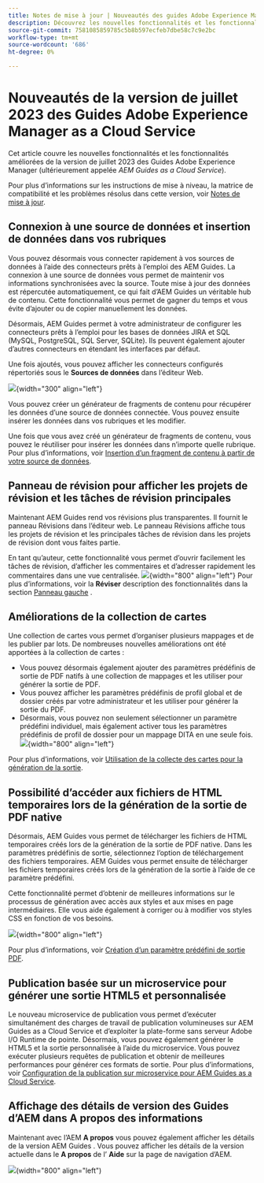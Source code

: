 ```yaml
---
title: Notes de mise à jour | Nouveautés des guides Adobe Experience Manager, version de juillet 2023
description: Découvrez les nouvelles fonctionnalités et les fonctionnalités améliorées de la version de juillet 2023 des Guides Adobe Experience Manager as a Cloud Service.
source-git-commit: 7581085859785c5b8b597ecfeb7dbe58c7c9e2bc
workflow-type: tm+mt
source-wordcount: '686'
ht-degree: 0%

---
```


# Nouveautés de la version de juillet 2023 des Guides Adobe Experience Manager as a Cloud Service

Cet article couvre les nouvelles fonctionnalités et les fonctionnalités améliorées de la version de juillet 2023 des Guides Adobe Experience Manager (ultérieurement appelée *AEM Guides as a Cloud Service*).

Pour plus d’informations sur les instructions de mise à niveau, la matrice de compatibilité et les problèmes résolus dans cette version, voir [Notes de mise à jour](release-notes-2023.7.0.md).

## Connexion à une source de données et insertion de données dans vos rubriques

Vous pouvez désormais vous connecter rapidement à vos sources de données à l’aide des connecteurs prêts à l’emploi des AEM Guides. La connexion à une source de données vous permet de maintenir vos informations synchronisées avec la source. Toute mise à jour des données est répercutée automatiquement, ce qui fait d’AEM Guides un véritable hub de contenu. Cette fonctionnalité vous permet de gagner du temps et vous évite d’ajouter ou de copier manuellement les données.

Désormais, AEM Guides permet à votre administrateur de configurer les connecteurs prêts à l’emploi pour les bases de données JIRA et SQL (MySQL, PostgreSQL, SQL Server, SQLite). Ils peuvent également ajouter d’autres connecteurs en étendant les interfaces par défaut.

Une fois ajoutés, vous pouvez afficher les connecteurs configurés répertoriés sous le **Sources de données** dans l’éditeur Web.

![](assets/code-snippet-generator.png){width="300" align="left"}

Vous pouvez créer un générateur de fragments de contenu pour récupérer les données d’une source de données connectée. Vous pouvez ensuite insérer les données dans vos rubriques et les modifier.

Une fois que vous avez créé un générateur de fragments de contenu, vous pouvez le réutiliser pour insérer les données dans n’importe quelle rubrique. Pour plus d’informations, voir [Insertion d’un fragment de contenu à partir de votre source de données](../user-guide/web-editor-content-snippet.md).



## Panneau de révision pour afficher les projets de révision et les tâches de révision principales

Maintenant AEM Guides rend vos révisions plus transparentes. Il fournit le panneau Révisions dans l’éditeur web. Le panneau Révisions affiche tous les projets de révision et les principales tâches de révision dans les projets de révision dont vous faites partie.

En tant qu’auteur, cette fonctionnalité vous permet d’ouvrir facilement les tâches de révision, d’afficher les commentaires et d’adresser rapidement les commentaires dans une vue centralisée.
![](assets/active-review-task-comments.png){width="800" align="left"}
Pour plus d’informations, voir la **Réviser** description des fonctionnalités dans la section [Panneau gauche](../user-guide/web-editor-features.md#id2051EA0M0HS) .


## Améliorations de la collection de cartes

Une collection de cartes vous permet d’organiser plusieurs mappages et de les publier par lots. De nombreuses nouvelles améliorations ont été apportées à la collection de cartes :

- Vous pouvez désormais également ajouter des paramètres prédéfinis de sortie de PDF natifs à une collection de mappages et les utiliser pour générer la sortie de PDF.
- Vous pouvez afficher les paramètres prédéfinis de profil global et de dossier créés par votre administrateur et les utiliser pour générer la sortie du PDF.
- Désormais, vous pouvez non seulement sélectionner un paramètre prédéfini individuel, mais également activer tous les paramètres prédéfinis de profil de dossier pour un mappage DITA en une seule fois.
  ![](assets/edit-map-collection.png){width="800" align="left"}

Pour plus d’informations, voir [Utilisation de la collecte des cartes pour la génération de la sortie](../user-guide/generate-output-use-map-collection-output-generation.md).

## Possibilité d’accéder aux fichiers de HTML temporaires lors de la génération de la sortie de PDF native

Désormais, AEM Guides vous permet de télécharger les fichiers de HTML temporaires créés lors de la génération de la sortie de PDF native. Dans les paramètres prédéfinis de sortie, sélectionnez l’option de téléchargement des fichiers temporaires.  AEM Guides vous permet ensuite de télécharger les fichiers temporaires créés lors de la génération de la sortie à l’aide de ce paramètre prédéfini.

Cette fonctionnalité permet d’obtenir de meilleures informations sur le processus de génération avec accès aux styles et aux mises en page intermédiaires. Elle vous aide également à corriger ou à modifier vos styles CSS en fonction de vos besoins.

![](assets/native-pdf-advanced-settings.png){width="800" align="left"}

Pour plus d’informations, voir [Création d’un paramètre prédéfini de sortie PDF](../web-editor/native-pdf-web-editor.md#create-output-preset).

## Publication basée sur un microservice pour générer une sortie HTML5 et personnalisée

Le nouveau microservice de publication vous permet d’exécuter simultanément des charges de travail de publication volumineuses sur AEM Guides as a Cloud Service et d’exploiter la plate-forme sans serveur Adobe I/O Runtime de pointe. Désormais, vous pouvez également générer le HTML5 et la sortie personnalisée à l’aide du microservice.
Vous pouvez exécuter plusieurs requêtes de publication et obtenir de meilleures performances pour générer ces formats de sortie.
Pour plus d’informations, voir [Configuration de la publication sur microservice pour AEM Guides as a Cloud Service](../knowledge-base/publishing/configure-microservices.md).

## Affichage des détails de version des Guides d’AEM dans A propos des informations

Maintenant avec l’AEM **A propos** vous pouvez également afficher les détails de la version AEM Guides . Vous pouvez afficher les détails de la version actuelle dans le **A propos** de l’ **Aide** sur la page de navigation d’AEM.

![](assets/about-aem-help.png)(width=&quot;800&quot; align=&quot;left&quot;)